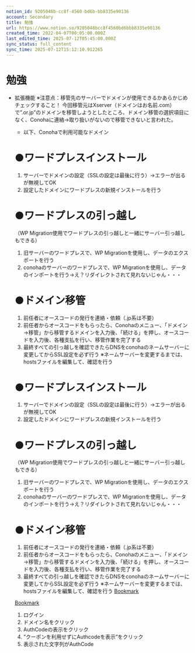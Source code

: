 ```yaml
---
notion_id: 9205048b-cc8f-4560-bd6b-bb8335e90136
account: Secondary
title: 勉強
url: https://www.notion.so/9205048bcc8f4560bd6bbb8335e90136
created_time: 2022-04-07T00:05:00.000Z
last_edited_time: 2025-07-12T05:45:00.000Z
sync_status: full_content
sync_time: 2025-07-12T15:12:10.912265
---
```

# 勉強

- 拡張機能
  ※注意点：移管先のサーバーでドメインが使用できるかあらかじめチェックすること！
今回移管元はXserver（ドメインはお名前.com）で”.or.jp”のドメインを移管しようとしたところ、ドメイン移管の選択項目になく、Conohaに連絡→取り扱いがないので移管できないと言われた。
  - 以下、Conohaで利用可能なドメイン
  # ●ワードプレスインストール
  1. サーバーでドメインの設定（SSLの設定は最後に行う）→エラーが出るが無視してOK
  1. 設定したドメインにワードプレスの新規インストールを行う
  # ●ワードプレスの引っ越し
  （WP Migration使用でワードプレスの引っ越しと一緒にサーバー引っ越しもできる）
  1. 旧サーバーのワードプレスで、WP Migrationを使用し、データのエクスポートを行う
  1. conohaのサーバーのワードプレスで、WP Migrationを使用し、データのインポートを行う→え？リダイレクトされて見れないじゃん・・・
  # ●ドメイン移管
  1. 前任者にオースコードの発行を連絡・依頼（.jp系は不要）
  1. 前任者からオースコードをもらったら、Conohaのメニュー、「ドメイン→移管」から移管するドメインを入力後、「続ける」を押し、オースコードを入力後、各種支払を行い、移管作業を完了する
  1. 最終すべての引っ越しを確認できたらDNSをconohaのネームサーバーに変更してからSSL設定を必ず行う
  ※ネームサーバーを変更するまでは、hostsファイルを編集して、確認を行う
  
  # ●ワードプレスインストール
  1. サーバーでドメインの設定（SSLの設定は最後に行う）→エラーが出るが無視してOK
  1. 設定したドメインにワードプレスの新規インストールを行う
  # ●ワードプレスの引っ越し
  （WP Migration使用でワードプレスの引っ越しと一緒にサーバー引っ越しもできる）
  1. 旧サーバーのワードプレスで、WP Migrationを使用し、データのエクスポートを行う
  1. conohaのサーバーのワードプレスで、WP Migrationを使用し、データのインポートを行う→え？リダイレクトされて見れないじゃん・・・
  # ●ドメイン移管
  1. 前任者にオースコードの発行を連絡・依頼（.jp系は不要）
  1. 前任者からオースコードをもらったら、Conohaのメニュー、「ドメイン→移管」から移管するドメインを入力後、「続ける」を押し、オースコードを入力後、各種支払を行い、移管作業を完了する
  1. 最終すべての引っ越しを確認できたらDNSをconohaのネームサーバーに変更してからSSL設定を必ず行う
  ※ネームサーバーを変更するまでは、hostsファイルを編集して、確認を行う
  [Bookmark](https://blog-strategy.com/from-conoha-to-xserver-transfer/)
  
  [Bookmark](https://navi.onamae.com/top)
  1. ログイン
  1. ドメイン名をクリック
  1. AuthCodeの表示をクリック
  1. ”クーポンを利用せずにAuthcodeを表示”をクリック
  1. 表示された文字列がAuthCode